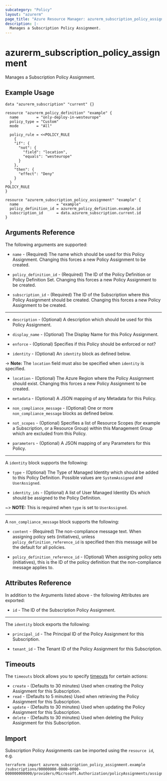 ```yaml
---
subcategory: "Policy"
layout: "azurerm"
page_title: "Azure Resource Manager: azurerm_subscription_policy_assignment"
description: |-
  Manages a Subscription Policy Assignment.
---
```


# azurerm_subscription_policy_assignment

Manages a Subscription Policy Assignment.

## Example Usage

```hcl
data "azurerm_subscription" "current" {}

resource "azurerm_policy_definition" "example" {
  name        = "only-deploy-in-westeurope"
  policy_type = "Custom"
  mode        = "All"

  policy_rule = <<POLICY_RULE
	{
    "if": {
      "not": {
        "field": "location",
        "equals": "westeurope"
      }
    },
    "then": {
      "effect": "Deny"
    }
  }
POLICY_RULE
}

resource "azurerm_subscription_policy_assignment" "example" {
  name                 = "example"
  policy_definition_id = azurerm_policy_definition.example.id
  subscription_id      = data.azurerm_subscription.current.id
}
```

## Arguments Reference

The following arguments are supported:

* `name` - (Required) The name which should be used for this Policy Assignment. Changing this forces a new Policy Assignment to be created.

* `policy_definition_id` - (Required) The ID of the Policy Definition or Policy Definition Set. Changing this forces a new Policy Assignment to be created.

* `subscription_id` - (Required) The ID of the Subscription where this Policy Assignment should be created. Changing this forces a new Policy Assignment to be created.

---

* `description` - (Optional) A description which should be used for this Policy Assignment.

* `display_name` - (Optional) The Display Name for this Policy Assignment.

* `enforce` - (Optional) Specifies if this Policy should be enforced or not?

* `identity` - (Optional) An `identity` block as defined below.

-> **Note:** The `location` field must also be specified when `identity` is specified.

* `location` - (Optional) The Azure Region where the Policy Assignment should exist. Changing this forces a new Policy Assignment to be created.

* `metadata` - (Optional) A JSON mapping of any Metadata for this Policy.

* `non_compliance_message` - (Optional) One or more `non_compliance_message` blocks as defined below.

* `not_scopes` - (Optional) Specifies a list of Resource Scopes (for example a Subscription, or a Resource Group) within this Management Group which are excluded from this Policy.

* `parameters` - (Optional) A JSON mapping of any Parameters for this Policy.

---

A `identity` block supports the following:

* `type` - (Optional) The Type of Managed Identity which should be added to this Policy Definition. Possible values are `SystemAssigned` and `UserAssigned`.

* `identity_ids` - (Optional) A list of User Managed Identity IDs which should be assigned to the Policy Definition.

~> **NOTE:** This is required when `type` is set to `UserAssigned`.

---

A `non_compliance_message` block supports the following:

* `content` - (Required) The non-compliance message text. When assigning policy sets (initiatives), unless `policy_definition_reference_id` is specified then this message will be the default for all policies.

* `policy_definition_reference_id` - (Optional) When assigning policy sets (initiatives), this is the ID of the policy definition that the non-compliance message applies to.

## Attributes Reference

In addition to the Arguments listed above - the following Attributes are exported:

* `id` - The ID of the Subscription Policy Assignment.

---

The `identity` block exports the following:

* `principal_id` - The Principal ID of the Policy Assignment for this Subscription.

* `tenant_id` - The Tenant ID of the Policy Assignment for this Subscription.

## Timeouts

The `timeouts` block allows you to specify [timeouts](https://www.terraform.io/docs/configuration/resources.html#timeouts) for certain actions:

* `create` - (Defaults to 30 minutes) Used when creating the Policy Assignment for this Subscription.
* `read` - (Defaults to 5 minutes) Used when retrieving the Policy Assignment for this Subscription.
* `update` - (Defaults to 30 minutes) Used when updating the Policy Assignment for this Subscription.
* `delete` - (Defaults to 30 minutes) Used when deleting the Policy Assignment for this Subscription.

## Import

Subscription Policy Assignments can be imported using the `resource id`, e.g.

```shell
terraform import azurerm_subscription_policy_assignment.example /subscriptions/00000000-0000-0000-000000000000/providers/Microsoft.Authorization/policyAssignments/assignment1
```
